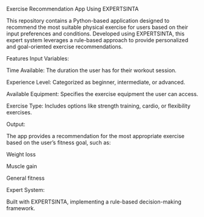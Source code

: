 Exercise Recommendation App Using EXPERTSINTA

This repository contains a Python-based application designed to recommend the most suitable physical exercise for users based on their input preferences and conditions. Developed using EXPERTSINTA, this expert system leverages a rule-based approach to provide personalized and goal-oriented exercise recommendations.

Features
Input Variables:

Time Available: The duration the user has for their workout session.

Experience Level: Categorized as beginner, intermediate, or advanced.

Available Equipment: Specifies the exercise equipment the user can access.

Exercise Type: Includes options like strength training, cardio, or flexibility exercises.

Output:

The app provides a recommendation for the most appropriate exercise based on the user’s fitness goal, such as:

Weight loss

Muscle gain

General fitness

Expert System:

Built with EXPERTSINTA, implementing a rule-based decision-making framework.
